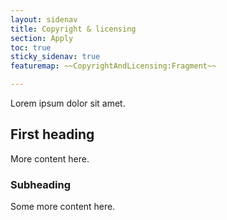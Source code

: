 ```yaml
---
layout: sidenav
title: Copyright & licensing
section: Apply
toc: true
sticky_sidenav: true
featuremap: ~~CopyrightAndLicensing:Fragment~~

---
```


Lorem ipsum dolor sit amet.

## First heading

More content here.

### Subheading

Some more content here.
